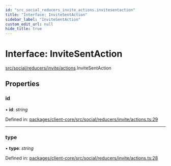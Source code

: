```yaml
---
id: "src_social_reducers_invite_actions.invitesentaction"
title: "Interface: InviteSentAction"
sidebar_label: "InviteSentAction"
custom_edit_url: null
hide_title: true
---
```


# Interface: InviteSentAction

[src/social/reducers/invite/actions](../modules/src_social_reducers_invite_actions.md).InviteSentAction

## Properties

### id

• **id**: *string*

Defined in: [packages/client-core/src/social/reducers/invite/actions.ts:29](https://github.com/xr3ngine/xr3ngine/blob/65dfcf39a/packages/client-core/src/social/reducers/invite/actions.ts#L29)

___

### type

• **type**: *string*

Defined in: [packages/client-core/src/social/reducers/invite/actions.ts:28](https://github.com/xr3ngine/xr3ngine/blob/65dfcf39a/packages/client-core/src/social/reducers/invite/actions.ts#L28)
